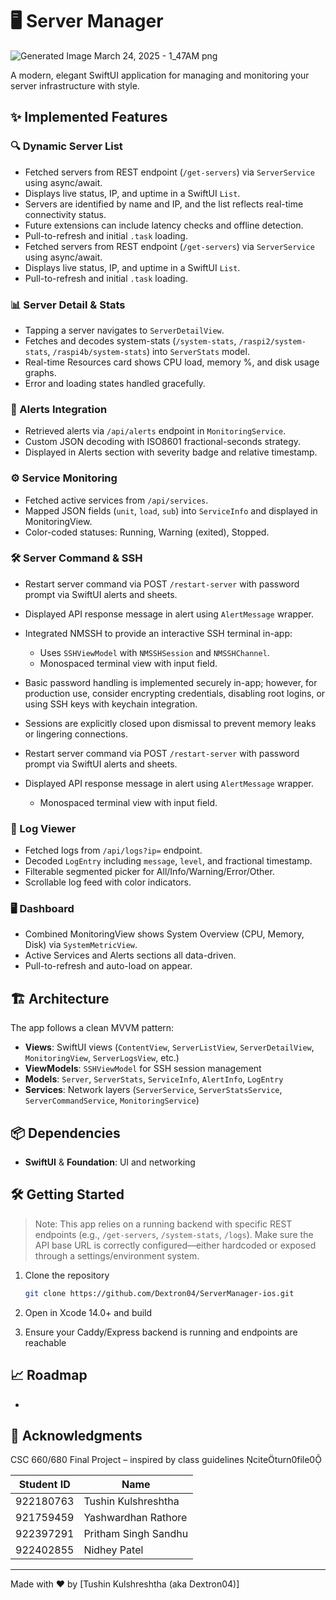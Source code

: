 # 🖥️ Server Manager

![Generated Image March 24, 2025 - 1_47AM png](https://github.com/user-attachments/assets/7837d4d7-0aad-4e83-99c3-09cc4855a9f7)

A modern, elegant SwiftUI application for managing and monitoring your server infrastructure with style.

## ✨ Implemented Features

### 🔍 Dynamic Server List

* Fetched servers from REST endpoint (`/get-servers`) via `ServerService` using async/await.
* Displays live status, IP, and uptime in a SwiftUI `List`.
* Servers are identified by name and IP, and the list reflects real-time connectivity status.
* Future extensions can include latency checks and offline detection.
* Pull-to-refresh and initial `.task` loading.
* Fetched servers from REST endpoint (`/get-servers`) via `ServerService` using async/await.
* Displays live status, IP, and uptime in a SwiftUI `List`.
* Pull-to-refresh and initial `.task` loading.

### 📊 Server Detail & Stats

* Tapping a server navigates to `ServerDetailView`.
* Fetches and decodes system-stats (`/system-stats`, `/raspi2/system-stats`, `/raspi4b/system-stats`) into `ServerStats` model.
* Real-time Resources card shows CPU load, memory %, and disk usage graphs.
* Error and loading states handled gracefully.

### 🔔 Alerts Integration

* Retrieved alerts via `/api/alerts` endpoint in `MonitoringService`.
* Custom JSON decoding with ISO8601 fractional-seconds strategy.
* Displayed in Alerts section with severity badge and relative timestamp.

### ⚙️ Service Monitoring

* Fetched active services from `/api/services`.
* Mapped JSON fields (`unit`, `load`, `sub`) into `ServiceInfo` and displayed in MonitoringView.
* Color-coded statuses: Running, Warning (exited), Stopped.

### 🛠️ Server Command & SSH

* Restart server command via POST `/restart-server` with password prompt via SwiftUI alerts and sheets.
* Displayed API response message in alert using `AlertMessage` wrapper.
* Integrated NMSSH to provide an interactive SSH terminal in-app:

  * Uses `SSHViewModel` with `NMSSHSession` and `NMSSHChannel`.
  * Monospaced terminal view with input field.
* Basic password handling is implemented securely in-app; however, for production use, consider encrypting credentials, disabling root logins, or using SSH keys with keychain integration.
* Sessions are explicitly closed upon dismissal to prevent memory leaks or lingering connections.
* Restart server command via POST `/restart-server` with password prompt via SwiftUI alerts and sheets.
* Displayed API response message in alert using `AlertMessage` wrapper.
  * Monospaced terminal view with input field.

### 📄 Log Viewer

* Fetched logs from `/api/logs?ip=` endpoint.
* Decoded `LogEntry` including `message`, `level`, and fractional timestamp.
* Filterable segmented picker for All/Info/Warning/Error/Other.
* Scrollable log feed with color indicators.

### 🖥️ Dashboard

* Combined MonitoringView shows System Overview (CPU, Memory, Disk) via `SystemMetricView`.
* Active Services and Alerts sections all data-driven.
* Pull-to-refresh and auto-load on appear.

## 🏗️ Architecture

The app follows a clean MVVM pattern:

* **Views**: SwiftUI views (`ContentView`, `ServerListView`, `ServerDetailView`, `MonitoringView`, `ServerLogsView`, etc.)
* **ViewModels**: `SSHViewModel` for SSH session management
* **Models**: `Server`, `ServerStats`, `ServiceInfo`, `AlertInfo`, `LogEntry`
* **Services**: Network layers (`ServerService`, `ServerStatsService`, `ServerCommandService`, `MonitoringService`)

## 📦 Dependencies

* **SwiftUI** & **Foundation**: UI and networking

## 🛠️ Getting Started

> Note: This app relies on a running backend with specific REST endpoints (e.g., `/get-servers`, `/system-stats`, `/logs`). Make sure the API base URL is correctly configured—either hardcoded or exposed through a settings/environment system.

1. Clone the repository

   ```bash
   git clone https://github.com/Dextron04/ServerManager-ios.git
   ```
2. Open in Xcode 14.0+ and build
3. Ensure your Caddy/Express backend is running and endpoints are reachable

## 📈 Roadmap

*

## 🙏 Acknowledgments

CSC 660/680 Final Project – inspired by class guidelines citeturn0file0

| Student ID | Name                 |
| ---------- | -------------------- |
| 922180763  | Tushin Kulshreshtha  |
| 921759459  | Yashwardhan Rathore  |
| 922397291  | Pritham Singh Sandhu |
| 922402855  | Nidhey Patel         |

---

Made with ❤️ by \[Tushin Kulshreshtha (aka Dextron04)]
